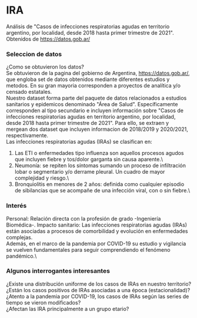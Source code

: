 # IRA
Análisis de "Casos de infecciones respiratorias agudas en territorio argentino, por localidad, desde 2018 hasta primer trimestre de 2021".  Obtenidos de https://datos.gob.ar/

### Seleccion de datos

¿Como se obtuvieron los datos?\
Se obtuvieron de la pagina del gobierno de Argentina, https://datos.gob.ar/, que engloba set de datos obtenidos mediante diferentes estudios y metodos. En su gran mayoria corresponden a proyectos de analítica y/o censado estatales.\
Nuestro dataset forma parte del paquete de datos relacionados a estudios sanitarios y epidemicos denominado "Área de Salud". Específicamente corresponden al tipo secundario e incluyen información sobre "Casos de infecciones respiratorias agudas en territorio argentino, por localidad, desde 2018 hasta primer trimestre de 2021". Para ello, se extraen y mergean dos dataset que incluyen informacion de 2018/2019 y 2020/2021, respectivamente.\
Las infecciones respiratorias agudas (IRAs) se clasifican en:
1) Las ETI o enfermedades tipo influenza son aquellos procesos agudos que incluyen fiebre y tos/dolor garganta sin causa aparente.\
2) Neumonía: se repiten los síntomas sumando un proceso de infiltración lobar o segmentario y/o derrame pleural. Un cuadro de mayor complejidad y riesgo.\
3) Bronquiolitis en menores de 2 años: definida como cualquier episodio de sibilancias que se acompañe de una infección viral, con o sin fiebre.\

### Interés

Personal: Relación directa con la profesión de grado -Ingeniería Biomédica-.
Impacto sanitario: Las infecciones respiratorias agudas (IRAs) están asociadas a procesos de comorbilidad y evolución en enfermedades complejas.\
Además, en el marco de la pandemia por COVID-19 su estudio y vigilancia se vuelven fundamentales para seguir comprendiendo el fenómeno pandémico.\

### Algunos interrogantes interesantes

¿Existe una distribución uniforme de los casos de IRAs en nuestro territorio?\
¿Están los casos positivos de IRAs asociadas a una época (estacionalidad)?\
¿Atento a la pandemia por COVID-19, los casos de IRAs según las series de tiempo se vieron modificados?\
¿Afectan las IRA principalmente a un grupo etario?
